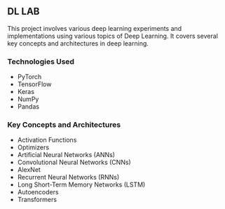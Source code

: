 
## DL LAB

This project involves various deep learning experiments and implementations using various topics of Deep Learning. It covers several key concepts and architectures in deep learning.

### Technologies Used
- PyTorch
- TensorFlow
- Keras
- NumPy
- Pandas

### Key Concepts and Architectures
- Activation Functions
- Optimizers
- Artificial Neural Networks (ANNs)
- Convolutional Neural Networks (CNNs)
- AlexNet
- Recurrent Neural Networks (RNNs)
- Long Short-Term Memory Networks (LSTM)
- Autoencoders
- Transformers
